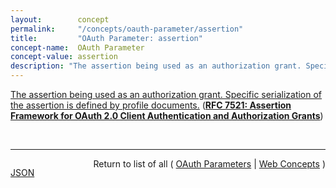```yaml
---
layout:        concept
permalink:     "/concepts/oauth-parameter/assertion"
title:         "OAuth Parameter: assertion"
concept-name:  OAuth Parameter
concept-value: assertion
description: "The assertion being used as an authorization grant. Specific serialization of the assertion is defined by profile documents."
---
```


[The assertion being used as an authorization grant. Specific serialization of the assertion is defined by profile documents.](https://datatracker.ietf.org/doc/html/rfc7521#section-4.1 "Read documentation for OAuth Parameter &#34;assertion&#34;") (**[RFC 7521: Assertion Framework for OAuth 2.0 Client Authentication and Authorization Grants](/specs/IETF/RFC/7521 "This specification provides a framework for the use of assertions with OAuth 2.0 in the form of a new client authentication mechanism and a new authorization grant type. Mechanisms are specified for transporting assertions during interactions with a token endpoint; general processing rules are also specified. The intent of this specification is to provide a common framework for OAuth 2.0 to interwork with other identity systems using assertions and to provide alternative client authentication mechanisms. Note that this specification only defines abstract message flows and processing rules. In order to be implementable, companion specifications are necessary to provide the corresponding concrete instantiations.")**)

<br/>
<hr/>

<p style="float : left"><a href="./assertion.json" title="JSON representing this particular Web Concept value">JSON</a></p>
<p style="text-align: right">Return to list of all ( <a href="../oauth-parameter/">OAuth Parameters</a> | <a href="../">Web Concepts</a> )</p>
